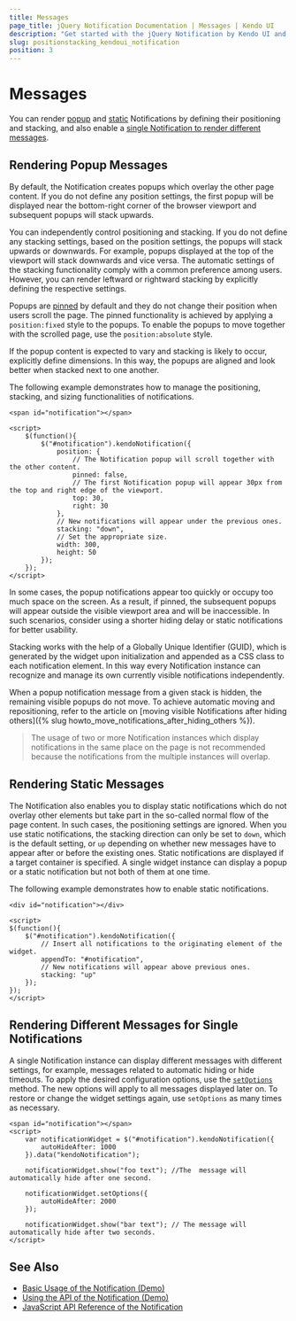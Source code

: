 ```yaml
---
title: Messages
page_title: jQuery Notification Documentation | Messages | Kendo UI
description: "Get started with the jQuery Notification by Kendo UI and set the position and stacking of its messages."
slug: positionstacking_kendoui_notification
position: 3
---
```


# Messages  

You can render [popup](#rendering-popup-messages) and [static](#rendering-static-messages) Notifications by defining their positioning and stacking, and also enable a [single Notification to render different messages](#rendering-different-messages-for-single-notifications).

## Rendering Popup Messages

By default, the Notification creates popups which overlay the other page content. If you do not define any position settings, the first popup will be displayed near the bottom-right corner of the browser viewport and subsequent popups will stack upwards.

You can independently control positioning and stacking. If you do not define any stacking settings, based on the position settings, the popups will stack upwards or downwards. For example, popups displayed at the top of the viewport will stack downwards and vice versa. The automatic settings of the stacking functionality comply with a common preference among users. However, you can render leftward or rightward stacking by explicitly defining the respective settings.

Popups are [pinned](/api/javascript/ui/notification/configuration/position.pinned) by default and they do not change their position when users scroll the page. The pinned functionality is achieved by applying a `position:fixed` style to the popups. To enable the popups to move together with the scrolled page, use the `position:absolute` style.

If the popup content is expected to vary and stacking is likely to occur, explicitly define dimensions. In this way, the popups are aligned and look better when stacked next to one another.

The following example demonstrates how to manage the positioning, stacking, and sizing functionalities of notifications.

    <span id="notification"></span>

  	<script>
    	$(function(){
    		$("#notification").kendoNotification({
                position: {
                    // The Notification popup will scroll together with the other content.
                    pinned: false,
                    // The first Notification popup will appear 30px from the top and right edge of the viewport.
                    top: 30,
                    right: 30
                },
                // New notifications will appear under the previous ones.
                stacking: "down",
                // Set the appropriate size.
                width: 300,
                height: 50
            });
    	});
  	</script>

In some cases, the popup notifications appear too quickly or occupy too much space on the screen. As a result, if pinned, the subsequent popups will appear outside the visible viewport area and will be inaccessible. In such scenarios, consider using a shorter hiding delay or static notifications for better usability.

Stacking works with the help of a Globally Unique Identifier (GUID), which is generated by the widget upon initialization and appended as a CSS class to each notification element. In this way every Notification instance can recognize and manage its own currently visible notifications independently.

When a popup notification message from a given stack is hidden, the remaining visible popups do not move. To achieve automatic moving and repositioning, refer to the article on [moving visible Notifications after hiding others]({% slug howto_move_notifications_after_hiding_others %}).

> The usage of two or more Notification instances which display notifications in the same place on the page is not recommended because the notifications from the multiple instances will overlap.

## Rendering Static Messages

The Notification also enables you to display static notifications which do not overlay other elements but take part in the so-called normal flow of the page content. In such cases, the positioning settings are ignored. When you use static notifications, the stacking direction can only be set to `down`, which is the default setting, or `up` depending on whether new messages have to appear after or before the existing ones. Static notifications are displayed if a target container is specified. A single widget instance can display a popup or a static notification but not both of them at one time.

The following example demonstrates how to enable static notifications.

    <div id="notification"></div>

	<script>
	$(function(){
		$("#notification").kendoNotification({
            // Insert all notifications to the originating element of the widget.
            appendTo: "#notification",
            // New notifications will appear above previous ones.
            stacking: "up"
        });
	});
	</script>

## Rendering Different Messages for Single Notifications

A single Notification instance can display different messages with different settings, for example, messages related to automatic hiding or hide timeouts. To apply the desired configuration options, use the [`setOptions`](/api/javascript/ui/widget/methods/setoptions) method. The new options will apply to all messages displayed later on. To restore or change the widget settings again, use `setOptions` as many times as necessary.

    <span id="notification"></span>
    <script>
        var notificationWidget = $("#notification").kendoNotification({
            autoHideAfter: 1000
        }).data("kendoNotification");

        notificationWidget.show("foo text"); //The  message will automatically hide after one second.

        notificationWidget.setOptions({
            autoHideAfter: 2000
        });

        notificationWidget.show("bar text"); // The message will automatically hide after two seconds.
    </script>

## See Also

* [Basic Usage of the Notification (Demo)](https://demos.telerik.com/kendo-ui/notification/index)
* [Using the API of the Notification (Demo)](https://demos.telerik.com/kendo-ui/notification/api)
* [JavaScript API Reference of the Notification](/api/javascript/ui/notification)
